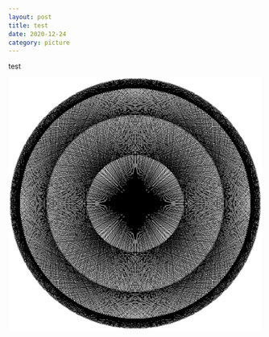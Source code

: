 ```yaml
---
layout: post
title: test
date: 2020-12-24
category: picture
---
```


test

![image test3](./media/picture/test/test.png)